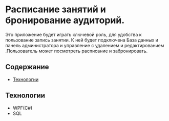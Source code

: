 # Расписание занятий и бронирование аудиторий.
Это приложение будет играть ключевой роль, для удобства к пользование запись занятии. К ней будет подключена База данных и панель администратора и управление с удалением и редактированием .Пользователь может посмотреть расписание и забронировать.
## Содержание
- [Технологии](#технологии)

## Технологии
- WPF(C#)
- SQL



